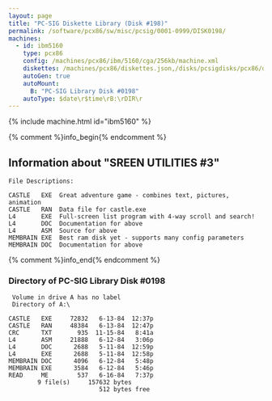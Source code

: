 ```yaml
---
layout: page
title: "PC-SIG Diskette Library (Disk #198)"
permalink: /software/pcx86/sw/misc/pcsig/0001-0999/DISK0198/
machines:
  - id: ibm5160
    type: pcx86
    config: /machines/pcx86/ibm/5160/cga/256kb/machine.xml
    diskettes: /machines/pcx86/diskettes.json,/disks/pcsigdisks/pcx86/diskettes.json
    autoGen: true
    autoMount:
      B: "PC-SIG Library Disk #0198"
    autoType: $date\r$time\rB:\rDIR\r
---
```


{% include machine.html id="ibm5160" %}

{% comment %}info_begin{% endcomment %}

## Information about "SREEN UTILITIES #3"

    File Descriptions:
    
    CASTLE   EXE  Great adventure game - combines text, pictures, animation
    CASTLE   RAN  Data file for castle.exe
    L4       EXE  Full-screen list program with 4-way scroll and search!
    L4       DOC  Documentation for above
    L4       ASM  Source for above
    MEMBRAIN EXE  Best ram disk yet - supports many config parameters
    MEMBRAIN DOC  Documentation for above
{% comment %}info_end{% endcomment %}


### Directory of PC-SIG Library Disk #0198

     Volume in drive A has no label
     Directory of A:\

    CASTLE   EXE     72832   6-13-84  12:37p
    CASTLE   RAN     48384   6-13-84  12:47p
    CRC      TXT       935  11-15-84   8:41a
    L4       ASM     21888   6-12-84   3:06p
    L4       DOC      2688   5-11-84  12:59p
    L4       EXE      2688   5-11-84  12:58p
    MEMBRAIN DOC      4096   6-12-84   5:48p
    MEMBRAIN EXE      3584   6-12-84   5:46p
    READ     ME        537   6-16-84   7:37p
            9 file(s)     157632 bytes
                             512 bytes free
